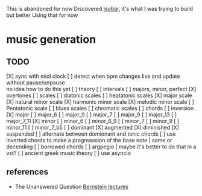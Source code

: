 This is abandoned for now
Discovered [isobar](https://github.com/ideoforms/isobar), it's what I was trying to build but better
Using that for now

# music generation

## TODO
[X] sync with midi clock
[ ] detect when bpm changes live and update without pause/unpause  
	no idea how to do this yet
[ ] theory
	[ ] intervals
		[ ] majors, minor, perfect
	[X] overtones
	[ ] scales
		[ ] diatonic scales
			[ ] heptatonic scales
				[X] major scale
				[X] natural minor scale
				[X] harmonic minor scale
				[X] melodic minor scale
			[ ] Pentatonic scale
			[ ] blues scales
		[ ] chromatic scales
	[ ] chords
		[ ] inversion
		[X] major
		[ ] major_6
		[ ] major_9
		[ ] major_7
		[ ] major_9
		[ ] major_13
		[ ] major_7_11
		[X] minor
		[ ] minor_6
		[ ] minor_6_9
		[ ] minor_7
		[ ] minor_9
		[ ] minor_11
		[ ] minor_7_b5
		[ ] dominant
		[X] augmented
		[X] diminished
		[X] suspended
		[ ] alternate between domionant and tonic chords
		[ ] use inverted chords to make a progreassion of the base note | same or decending
		[ ] borrowed chords
	[ ] argpegio | maybe it's better to do that in a vst?
	[ ] ancient greek music theory
	[ ] use asyncio
## references 
- The Unanswered Question [Bernstein lectures](https://www.youtube.com/watch?v=8fHi36dvTdE)
